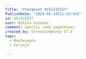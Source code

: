 ```yaml
---
Title: "Changeset #151332557"
PublishDate: "2024-05-14T21:15:54Z"
id: 151332557
user: Nikita Ushakov
comment: Specify road smoothness
created_by: StreetComplete 57.4
tags:
  - Montenegro
  - Cetinje

---
```

